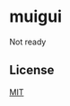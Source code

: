 # muigui

Not ready

<!--
<img src="./images/muigui.png" style="max-width: 640px">

A simple Web UI library.

muigui is a simple UI library in the spirit of
[dat.gui](https://github.com/dataarts/dat.gui) and/or [lil-gui](https://github.com/georgealways/) of [tweakpane](https://cocopon.github.io/tweakpane/)

## Usage

```js
import GUI from 'https://muigui.org/dist/0.x/muigui.module.js';
```

or

```html
<script src="https://muigui.org/dist/0.x/muigui.min.js"></script>
```

Then

```js
const s = {
  someNumber: 123,
  someString: "hello",
  someOption: "dog",
  someColor: '#ED3281',
  someFunction: () => console.log('called')
};

const gui = new GUI();
gui.add(s, 'someNumber', 0, 200);  // range 0 to 200
gui.add(s, 'someString);
gui.add(s, 'someOption, ['cat', 'bird', 'dog']);
gui.addColor(s, 'someColor');
gui.add(s, 'someFunction');
```

produces

<img src="./images/muigui-screenshot.png" style="max-width: 275px">

or a shorter version

```js
const s = {
  someNumber: 123,
  someString: "hello",
  someOption: "dog",
  someColor: '#ED3281',
  someFunction: () => console.log('called')
};

const options = {
  someNumber: [1, 200],   // range 0 to 200
  someOption: ['cat', 'bird', 'dog'],
}

const gui = new GUI();
gui.add(s, options);
```

## What

It is not a general purpose library for every type of GUI.
Rather, it is a small, easy to use library for small apps.
Basically I liked how simple it was to use dat.gui to add
a few sliders and options to a demo.

I thought I'd try to make a CSS/DOM based UI standard elements
only and then require CSS to style it and see how far I got.

### Not invented here syndrome

It's possible this already exists but if so I couldn't find it.
Most UI libraries seem to be giant and require a build step.
I wanted something hopefully not too big and something I could
easily add to any example with 1 file (or 2 if you add CSS).

# Why another GUI library?

There are things I wanted to explore

*  Common use-cases are not covered by the other libraries

   The most common example for me is editing an angle that the code
   wants to be in radians but the UI wants to be in degrees. It's possible
   in the other libraries but requires a bunch of boilerplate.
   Other examples might be feet vs meters, fahrenheit vs celsius,
   or just converting any range from [0 to 1] to [a to b] or visa versa.

*  More modular

   I'm still working on this but ideally I'd like the UI parts to
   be made from building blocks so that making a new UI is just a
   matter of combining existing parts.

*  Form Usage

   I like the API of these libraries but they build a drop-down UI
   meant for tweaking a few visual demo values. I'd like to be able
   to use the same API and code for a standard HTML form. I find that
   when I have to write such a form, I end up coding by hand and am
   disappointed I can't use the UI library I'm used to. It's possible
   this will be a mis-match between these UIs are usually meant for
   real-time updating and with forms you generally don't want to update
   until the user clicks submit but I'm not sure that matters as you
   can just make a temporary object to edit and copy it when the user
   clicks submit.

*  Auto UI generation

   Way back in 2000 when C# shipped, one of the most amazing features
   was the PropertyEditor. You'd add it to your UI, give it a reference
   to an object, and it would magically generate a UI to edit all of
   the public properties of that object.

   You could then start adding custom UIs for classes (like `Color`)
   so that instead of 4 numbers it would display a color picker.

   I'd like to experiment with something similar here. I'm not entirely
   sure it makes sense or not. There are multiple issues here.

   * C# and similar languages make it relatively easy to serialize
     and deserialize full classes where as JavaScript just has JSON
     and you have to write your own serialization to re-create objects.

     To be honest, that seems fine as I've rarely serialized anything
     from these UI libraries but I know others use that feature. In fact
     the original dat.GUI made a point of being able to save and resort
     settings.

     The point though is, in a typed language it's easy to write some
     code that is like

         if (value instanceof Color) ... make a Color UI
         if (value instanceof Spline) ... make a Spline UI

     While we can do that in JavaScript we can't nearly as easily
     serialize and deserialize `Color` and `Spline`

   * It's common to use untyped values in JavaScript

     For example in dat.GUI, to edit a string vs a color you call a different
     function.

     ```js
     const s = {
        name: 'Clare',
        color: '#FF8844',
     };

     const gui = new GUI();
     gui.add(s, 'name');       // makes a string editor
     gui.addColor(s, 'color'); // makes a color editor
     ```

     In some ideal world the API could figure out that `color` needs a color
     editor. Back to the previous issue, in C# that's done by type.

     I'm not sure what to do here. One would be to pass in field names
     and what to make them. Another would be pass in a filter function
     so you could do more fancy selection, like say, anything that ends
     in `Color` gets a color editor. Or anything that starts with `c`
     or whatever criteria you want.

## muigui - wat?

https://user-images.githubusercontent.com/234804/177000460-3449c2dd-da94-4119-903f-cc7460b46e7b.mp4

-->

## License

[MIT](https://github.com/greggman/muigui/blob/main/LICENSE.md)
